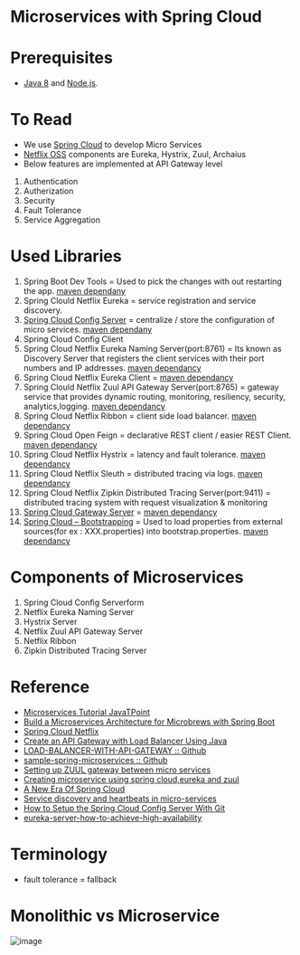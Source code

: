 # Microservices with Spring Cloud
# Prerequisites
* [Java 8](http://www.oracle.com/technetwork/java/javase/downloads/jdk8-downloads-2133151.html) and [Node.js](https://nodejs.org/).
# To Read
* We use [Spring Cloud](https://spring.io/projects/spring-cloud) to develop Micro Services
* [Netflix OSS](https://netflix.github.io/) components are Eureka, Hystrix, Zuul, Archaius
* Below features are implemented at API Gateway level
1. Authentication
2. Autherization
3. Security
4. Fault Tolerance
5. Service Aggregation
# Used Libraries
  1. Spring Boot Dev Tools = Used to pick the changes with out restarting the app. [maven dependany](https://mvnrepository.com/artifact/org.springframework.boot/spring-boot-devtools)
  2. Spring Clould Netflix Eureka = service registration and service discovery. 
  3. [Spring Cloud Config Server](https://cloud.spring.io/spring-cloud-config/reference/html/#_quick_start) = centralize / store the configuration of micro services. [maven dependany](https://mvnrepository.com/artifact/org.springframework.cloud/spring-cloud-config-server)
  4. Spring Cloud Config Client
  5. Spring Cloud Netflix Eureka Naming Server(port:8761) = Its known as Discovery Server that registers the client services with their port numbers and IP addresses. [maven dependancy](https://mvnrepository.com/artifact/org.springframework.cloud/spring-cloud-starter-netflix-eureka-server)
  6. Spring Cloud Netflix Eureka Client = [maven dependancy](https://mvnrepository.com/artifact/org.springframework.cloud/spring-cloud-starter-netflix-eureka-client)
  7. Spring Clould Netflix Zuul API Gateway Server(port:8765) = gateway service that provides dynamic routing, monitoring, resiliency, security, analytics,logging. [maven dependancy](https://mvnrepository.com/artifact/org.springframework.cloud/spring-cloud-starter-netflix-zuul)
  8. Spring Cloud Netflix Ribbon = client side load balancer. [maven dependancy](https://mvnrepository.com/artifact/org.springframework.cloud/spring-cloud-starter-netflix-ribbon)
  9. Spring Cloud Open Feign = declarative REST client / easier REST Client. [maven dependancy](https://mvnrepository.com/artifact/org.springframework.cloud/spring-cloud-starter-openfeign)
  10. Spring Cloud Netflix Hystrix = latency and fault tolerance. [maven dependancy](https://mvnrepository.com/artifact/org.springframework.cloud/spring-cloud-starter-netflix-hystrix)
  11. Spring Cloud Netflix Sleuth = distributed tracing via logs. [maven dependancy](https://mvnrepository.com/artifact/org.springframework.cloud/spring-cloud-sleuth-zipkin)
  12. Spring Cloud Netflix Zipkin Distributed Tracing Server(port:9411) = distributed tracing system with request visualization & monitoring
  13. [Spring Cloud Gateway Server](https://spring.io/projects/spring-cloud-gateway) = [maven dependancy](https://mvnrepository.com/artifact/org.springframework.cloud/spring-cloud-gateway-server)
  14. [Spring Cloud – Bootstrapping](https://www.baeldung.com/spring-cloud-bootstrapping) = Used to load properties from external sources(for ex : XXX.properties) into bootstrap.properties. [maven dependancy](https://mvnrepository.com/artifact/org.springframework.cloud/spring-cloud-starter-bootstrap)
# Components of Microservices
1. Spring Cloud Config Serverform
2. Netflix Eureka Naming Server
3. Hystrix Server
4. Netflix Zuul API Gateway Server
5. Netflix Ribbon
6. Zipkin Distributed Tracing Server
# Reference
* [Microservices Tutorial JavaTPoint](https://www.javatpoint.com/microservices)
* [Build a Microservices Architecture for Microbrews with Spring Boot](https://developer.okta.com/blog/2017/06/15/build-microservices-architecture-spring-boot)
* [Spring Cloud Netflix](https://cloud.spring.io/spring-cloud-netflix/2.0.x/single/spring-cloud-netflix.html)
* [Create an API Gateway with Load Balancer Using Java](https://dzone.com/articles/create-an-api-gateway-with-load-balancer-in-java)
* [LOAD-BALANCER-WITH-API-GATEWAY :: Github](https://github.com/VishnuViswam/LOAD-BALANCER-WITH-API-GATEWAY)
* [sample-spring-microservices :: Github](https://github.com/piomin/sample-spring-microservices)
* [Setting up ZUUL gateway between micro services](https://stackoverflow.com/questions/64427773/setting-up-zuul-gateway-between-micro-services)
* [Creating microservice using spring cloud,eureka and zuul](https://piotrminkowski.wordpress.com/2017/02/05/part-1-creating-microservice-using-spring-cloud-eureka-and-zuul/)
* [A New Era Of Spring Cloud](https://dzone.com/articles/a-new-era-of-spring-cloud)
* [Service discovery and heartbeats in micro-services](https://www.youtube.com/watch?v=lWE_UIbm8NA&list=RDCMUCRPMAqdtSgd0Ipeef7iFsKw&index=26)
* [How to Setup the Spring Cloud Config Server With Git](https://dzone.com/articles/how-to-setup-the-spring-cloud-configuration-server-with-git)
* [eureka-server-how-to-achieve-high-availability](https://stackoverflow.com/questions/38549902/eureka-server-how-to-achieve-high-availability)
# Terminology
* fault tolerance = fallback
# Monolithic vs Microservice
![image](https://user-images.githubusercontent.com/7721150/144594924-f512b8e3-0c1c-4a1f-b5ff-b6361ed657f9.png)



